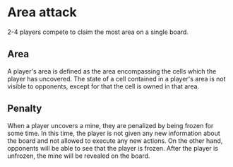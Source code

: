 # Area attack

2-4 players compete to claim the most area on a single board. 

## Area

A player's area is defined as the area encompassing the cells which the player has uncovered. The
state of a cell contained in a player's area is not visible to opponents, except for that the cell
is owned in that area. 

## Penalty

When a player uncovers a mine, they are penalized by being frozen for some time. In this time, the
player is not given any new information about the board and not allowed to execute any new actions.
On the other hand, opponents will be able to see that the player is frozen. After the player is
unfrozen, the mine will be revealed on the board.
